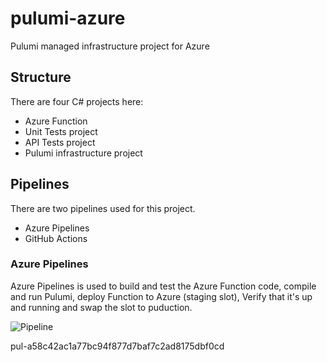 # pulumi-azure
Pulumi managed infrastructure project for Azure

## Structure

There are four C# projects here:

* Azure Function
* Unit Tests project
* API Tests project
* Pulumi infrastructure project


## Pipelines

There are two pipelines used for this project.

* Azure Pipelines
* GitHub Actions

### Azure Pipelines

Azure Pipelines is used to build and test the Azure Function code, compile and run Pulumi, deploy Function to Azure (staging slot), Verify that it's up and running and swap the slot to puduction.

![Pipeline](docs/pipeline.png)

pul-a58c42ac1a77bc94f877d7baf7c2ad8175dbf0cd